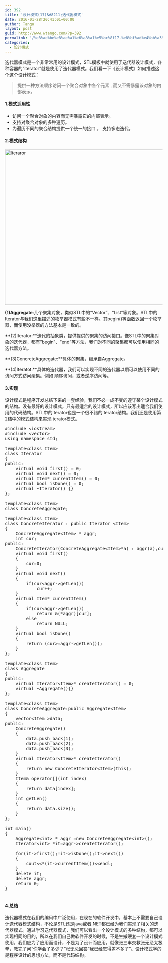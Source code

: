 ```yaml
---
id: 392
title: '设计模式(17)&#8211;迭代器模式'
date: 2016-01-28T20:41:01+00:00
author: Tango
layout: post
guid: http://www.wtango.com/?p=392
permalink: '/%e8%ae%be%e8%ae%a1%e6%a8%a1%e5%bc%8f17-%e8%bf%ad%e4%bb%a3%e5%99%a8%e6%a8%a1%e5%bc%8f/'
categories:
  - 设计模式
---
```

迭代器模式是一个非常常用的设计模式，STL模板中就使用了迭代器设计模式，各种容器的“iterator”就是使用了迭代器模式。我们看一下《设计模式》如何描述这个这个设计模式：

> 提供一种方法顺序访问一个聚合对象中各个元素 , 而又不需暴露该对象的内部表示。

<!--more-->

#### 1.模式适用性

  * 访问一个聚合对象的内容而无需暴露它的内部表示。
  * 支持对聚合对象的多种遍历。
  * 为遍历不同的聚合结构提供一个统一的接口 ， 支持多态迭代。

#### 2.模式结构

<img class="aligncenter size-full wp-image-394" src="http://www.wtango.com/wp-content/uploads/2016/01/Iteraror.png" alt="Iteraror" width="749" height="497" srcset="http://www.wtango.com/wp-content/uploads/2016/01/Iteraror.png 749w, http://www.wtango.com/wp-content/uploads/2016/01/Iteraror-300x199.png 300w" sizes="(max-width: 749px) 100vw, 749px" />

**(1)Aggregate**:几个聚集对象，类似STL中的“Vector”、“List”等对象。STL中的Iterator与我们这里描述的枚举器模式有些不一样。其begin()等函数返回一个枚举器，而使用没举器的方法基本是一致的。

**(2)Iterator:**迭代的抽象类，提供提供的聚集的访问接口。像STL中的聚集对象的迭代器，都有&#8221;begin&#8221;、“end”等方法，我们对不同的聚集都可以使用相同的迭代器方法。

**(3)ConcreteAggregate:**具体的聚集，继承自Aggregate。

**(4)Iteratot:**具体的迭代器，我们可以实现不同的迭代器以期可以使用不同的访问方式访问聚集。例如 顺序访问，或者逆序访问等。

#### 3.实现

设计模式是程序开发总结下来的一套经验，我们不必一成不变的遵守某个设计模式的结构。没有最好的设计模式，只有最适合的设计模式，所以应该写出适合我们使用的代码结构。STL中的Iterator也是一个很不错的Iterator结构。我们还是使用第2结中的模式结构来实现Iterator模式。

<pre class="brush: cpp; title: ; notranslate" title="">#include &lt;iostream&gt;
#include &lt;vector&gt;
using namespace std;

template&lt;class Item&gt;
class Iterator
{
public:
	virtual void first() = 0;
	virtual void next() = 0;
	virtual Item* currentItem() = 0;
	virtual bool isDone() = 0;
	virtual ~Iterator() {}
};

template&lt;class Item&gt;
class ConcreteAggregate;

template&lt;class Item&gt;
class ConcreteIterator : public Iterator &lt;Item&gt;
{
	ConcreteAggregate&lt;Item&gt; * aggr;
	int cur;
public:
	ConcreteIterator(ConcreteAggregate&lt;Item&gt;*a) : aggr(a),cur(0){}
	virtual void first()
	{
		cur=0;
	}
	virtual void next()
	{
		if(cur&lt;aggr-&gt;getLen())
			cur++;
	}
	virtual Item* currentItem()
	{
		if(cur&lt;aggr-&gt;getLen())
			return &(*aggr)[cur];
		else
			return NULL;
	}
	virtual bool isDone()
	{
		return (cur&gt;=aggr-&gt;getLen());
	}
};

template&lt;class Item&gt;
class Aggregate
{
public:
	virtual Iterator&lt;Item&gt;* createIterator() = 0;
	virtual ~Aggregate(){}
};

template&lt;class Item&gt;
class ConcreteAggregate:public Aggregate&lt;Item&gt;
{
	vector&lt;Item &gt;data;
public:
	ConcreteAggregate()
	{
		data.push_back(1);
		data.push_back(2);
		data.push_back(3);
	}
	virtual Iterator&lt;Item&gt;* createIterator()
	{
		return new ConcreteIterator&lt;Item&gt;(this);
	}
	Item& operator[](int index)
	{
		return data[index];
	}
	int getLen()
	{
		return data.size();
	}
};

int main()
{
	Aggregate&lt;int&gt; * aggr =new ConcreteAggregate&lt;int&gt;();
	Iterator&lt;int&gt; *it=aggr-&gt;createIterator();

	for(it-&gt;first();!it-&gt;isDone();it-&gt;next())
	{
		cout&lt;&lt;*(it-&gt;currentItem())&lt;&lt;endl;
	}
	delete it;
	delete aggr;
	return 0;
}

</pre>

#### 4.总结

迭代器模式在我们的编码中广泛使用，在现在的软件开发中，基本上不需要自己设计迭代器模式结构，不论是STL还是java或者.NET都已经为我们实现了相关的迭代器模式。通过学习迭代器模式，我们可以看出一个设计模式的多种结构，都可以实现相同的目的，所以在我们自己做软件开发的时候，不是生搬硬套一个设计模式使用，我们应为了应用而设计，不是为了设计而应用。就像张三丰交教张无忌太极拳，教完了问“你学会了多少？”张无忌回答“我已经忘得差不多了”。设计模式学的是程序设计的思想方法，而不是代码结构。